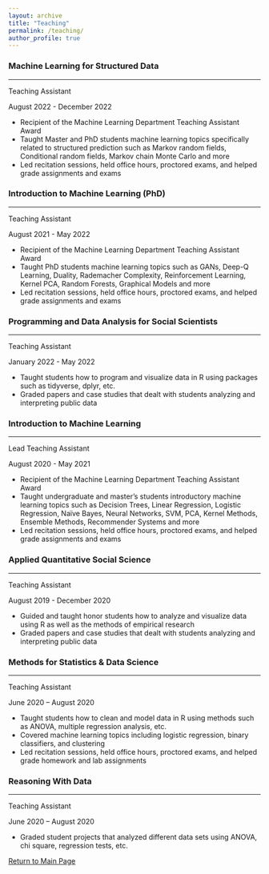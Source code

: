 ```yaml
---
layout: archive
title: "Teaching"
permalink: /teaching/
author_profile: true
---
```

### Machine Learning for Structured Data
------
Teaching Assistant

August 2022 - December 2022
  * Recipient of the Machine Learning Department Teaching Assistant Award
  * Taught Master and PhD students machine learning topics specifically related to structured prediction such as Markov random fields, Conditional random fields, Markov chain Monte Carlo and more
  * Led recitation sessions, held office hours, proctored exams, and helped grade assignments and exams

### Introduction to Machine Learning (PhD)
------
Teaching Assistant

August 2021 - May 2022
  * Recipient of the Machine Learning Department Teaching Assistant Award
  * Taught PhD students machine learning topics such as GANs, Deep-Q Learning, Duality, Rademacher Complexity, Reinforcement Learning, Kernel PCA, Random Forests, Graphical Models and more
  * Led recitation sessions, held office hours, proctored exams, and helped grade assignments and exams

### Programming and Data Analysis for Social Scientists
------
Teaching Assistant

January 2022 - May 2022
  * Taught students how to program and visualize data in R using packages such as tidyverse, dplyr, etc.
  * Graded papers and case studies that dealt with students analyzing and interpreting public data

### Introduction to Machine Learning
------
Lead Teaching Assistant

August 2020 - May 2021
  * Recipient of the Machine Learning Department Teaching Assistant Award
  * Taught undergraduate and master’s students introductory machine learning topics such as Decision Trees, Linear Regression, Logistic Regression, Naïve Bayes, Neural Networks, SVM, PCA, Kernel Methods, Ensemble Methods, Recommender Systems and more
  * Led recitation sessions, held office hours, proctored exams, and helped grade assignments and exams

### Applied Quantitative Social Science
------
Teaching Assistant

August 2019 - December 2020
  * Guided and taught honor students how to analyze and visualize data using R as well as the methods of empirical research 
  * Graded papers and case studies that dealt with students analyzing and interpreting public data

### Methods for Statistics & Data Science
------
Teaching Assistant

June 2020 – August 2020
  * Taught students how to clean and model data in R using methods such as ANOVA, multiple regression analysis, etc.
  * Covered machine learning topics including logistic regression, binary classifiers, and clustering
  * Led recitation sessions, held office hours, proctored exams, and helped grade homework and lab assignments

### Reasoning With Data
------
Teaching Assistant

June 2020 – August 2020
  * Graded student projects that analyzed different data sets using ANOVA, chi square, regression tests, etc.


[Return to Main Page](https://liangeric.github.io)
